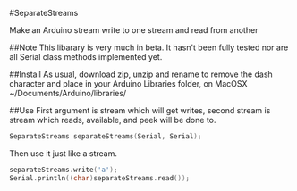 #SeparateStreams

Make an Arduino stream write to one stream and read from another

##Note
This libarary is very much in beta. It hasn't been fully tested nor are all Serial class methods implemented yet.

##Install
As usual, download zip, unzip and rename to remove the dash character and place in your Arduino Libraries folder, on MacOSX ~/Documents/Arduino/libraries/

##Use
First argument is stream which will get writes, second stream is stream which reads, available, and peek will be done to.
```cpp
SeparateStreams separateStreams(Serial, Serial);
```

Then use it just like a stream.
```cpp
separateStreams.write('a');
Serial.println((char)separateStreams.read());
```
